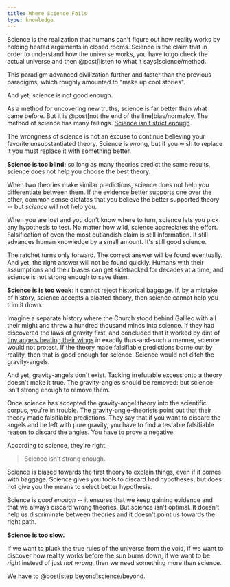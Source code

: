 ```yaml
---
title: Where Science Fails
type: knowledge
---
```

Science is the realization that humans can't figure out how reality works by holding heated arguments in closed rooms. Science is the claim that in order to understand how the universe works, you have to go check the actual universe and then @post[listen to what it says]science/method.

This paradigm advanced civilization further and faster than the previous paradigms, which roughly amounted to "make up cool stories".

And yet, science is not good enough.

As a method for uncovering new truths, science is far better than what came before. But it is @post[not the end of the line]bias/normalcy. The method of science has <span class="info" markdown="inline">many failings</span>. [Science isn't strict enough](http://lesswrong.com/lw/qd/science_isnt_strict_enough/).

<aside class="info" markdown="block">
The wrongness of science is not an excuse to continue believing your favorite unsubstantiated theory. Science is wrong, but if you wish to replace it you must replace it with something better.
</aside>

__Science is too blind:__ so long as many theories predict the same results, science does not help you choose the best theory.

When two theories make similar predictions, science does not help you differentiate between them. If the evidence better supports one over the other, common sense dictates that you believe the better supported theory -- but *science* will not help you.

When you are lost and you don't know where to turn, science lets you pick any hypothesis to test. No matter how wild, science appreciates the effort. Falsification of even the most outlandish claim is still information. It still advances human knowledge by a small amount. It's still good science.

The ratchet turns only forward. The correct answer will be found eventually. And yet, the right answer will not be found quickly. Humans with their assumptions and their biases can get sidetracked for decades at a time, and science is not strong enough to save them.

__Science is is too weak__: it cannot reject historical baggage. If, by a mistake of history, science accepts a bloated theory, then science cannot help you trim it down.

Imagine a separate history where the Church stood behind Galileo with all their might and threw a hundred thousand minds into science. If they had discovered the laws of gravity first, and concluded that it worked by dint of [tiny angels beating their wings](http://books.google.com/books?id=44ihCUS1XQMC&pg=PA5&lpg=PA5&dq=%22what%20makes%20planets%20go%20around%20the%20sun?%22#v=onepage&q=%22what%20makes%20planets%20go%20around%20the%20sun%3F%22&f=false) in exactly thus-and-such a manner, science would not protest. If the theory made falsifiable predictions borne out by reality, then that is good enough for science. Science would not ditch the gravity-angels.

And yet, gravity-angels don't exist. Tacking irrefutable excess onto a theory doesn't make it true. The gravity-angles should be removed: but science isn't strong enough to remove them.

Once science has accepted the gravity-angel theory into the scientific corpus, you're in trouble. The gravity-angle-theorists point out that their theory made falsifiable predictions. They say that if you want to discard the angels and be left with pure gravity, you have to find a testable falsifiable reason to discard the angles. You have to prove a negative.

According to science, they're right.

> Science isn't strong enough.

Science is biased towards the first theory to explain things, even if it comes with baggage. Science gives you tools to discard bad hypotheses, but does not give you the means to select better hypothesis.

Science is *good enough* -- it ensures that we keep gaining evidence and that we always discard wrong theories. But science isn't optimal. It doesn't help us discriminate between theories and it doesn't point us towards the right path.

__Science is too slow.__

If we want to pluck the true rules of the universe from the void, if we want to discover how reality works before the sun burns down, if we want to be *right* instead of just *not wrong*, then we need something more than science.

We have to @post[step beyond]science/beyond.
